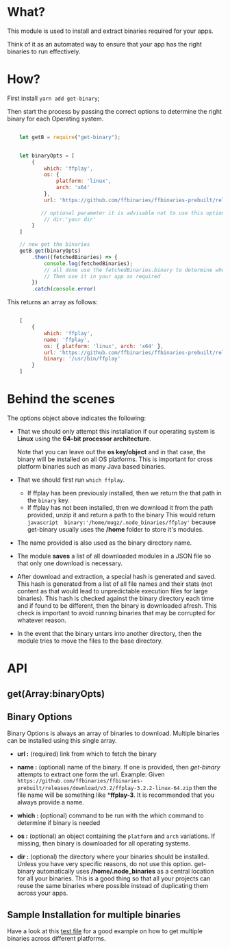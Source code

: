 <!--
 Copyright 2021 Anthony Mugendi
 
 Licensed under the Apache License, Version 2.0 (the "License");
 you may not use this file except in compliance with the License.
 You may obtain a copy of the License at
 
     http://www.apache.org/licenses/LICENSE-2.0
 
 Unless required by applicable law or agreed to in writing, software
 distributed under the License is distributed on an "AS IS" BASIS,
 WITHOUT WARRANTIES OR CONDITIONS OF ANY KIND, either express or implied.
 See the License for the specific language governing permissions and
 limitations under the License.
-->

# What?
This module is used to install and extract binaries required for your apps. 

Think of it as an automated way to ensure that your app has the right binaries to run effectively.

# How?

First install ```yarn add get-binary```;

Then start the process by passing the correct options to determine the right binary for each Operating system.


```javascript

    let getB = require("get-binary");


    let binaryOpts = [
        {
            which: 'ffplay',
            os: {
                platform: 'linux',
                arch: 'x64'
            },
            url: 'https://github.com/ffbinaries/ffbinaries-prebuilt/releases/download/v3.2/ffplay-3.2.2-linux-64.zip',
           
           // optional parameter it is advisable not to use this option
            // dir:'your dir'
        }
    ]

    // now get the binaries
    getB.get(binaryOpts)
        .then((fetchedBinaries) => {
            console.log(fetchedBinaries);
            // all done use the fetchedBinaries.binary to determine where binary has been saved 
            // Then use it in your app as required
        })
        .catch(console.error)

```

This returns an array as follows:

```javascript

    [
        {
            which: 'ffplay',
            name: 'ffplay',
            os: { platform: 'linux', arch: 'x64' },
            url: 'https://github.com/ffbinaries/ffbinaries-prebuilt/releases/download/v3.2/ffplay-3.2.2-linux-64.zip',
            binary: '/usr/bin/ffplay'
        }
    ]


```

# Behind the scenes

The options object above indicates the following:
- That we should only attempt this installation if our operating system is **Linux** using the **64-bit processor architecture**.

    Note that you can leave out the **os key/object** and in that case, the binary will be installed on all OS platforms. This is important for cross platform binaries such as many Java based binaries.

- That we should first run ```which ffplay```. 
    - If ffplay has been previously installed, then we return the that path in the ```binary``` key.
    - If ffplay has not been installed, then we download it from the path provided, unzip it and return a path to the binary
    This would return ```javascript  binary:'/home/mugz/.node_binaries/ffplay'``` because get-binary usually uses the **/home** folder to store it's modules.

- The name provided is also used as the binary directory name.

- The module **saves** a list of all downloaded modules in a JSON file so that only one download is necessary.

- After download and extraction, a special hash is generated and saved. This hash is generated from a list of all file names and their stats (not content as that would lead to unpredictable execution files for large binaries). This hash is checked against the binary directory each time and if found to be different, then the binary is downloaded afresh. This check is important to avoid running binaries that may be corrupted for whatever reason.

- In the event that the binary untars into another directory, then the module tries to move the files to the base directory. 


# API

## get(Array:binaryOpts)

## Binary Options
Binary Options is always an array of binaries to download. Multiple binaries can be installed using this single array.

- **url :** (required) link from which to fetch the binary

- **name :** (optional) name of the binary. If one is provided, then *get-binary* attempts to extract one form the url. Example: Given ```https://github.com/ffbinaries/ffbinaries-prebuilt/releases/download/v3.2/ffplay-3.2.2-linux-64.zip``` then the file name will be something like ***ffplay-3**. It is recommended that you always provide a name.

- **which :** (optional) command to be run with the which command to determine if binary is needed

- **os :** (optional) an object containing the ```platform``` and ```arch``` variations. If missing, then binary is downloaded for all operating systems.

- **dir :** (optional) the directory where your binaries should be installed. Unless you have very specific reasons, do not use this option. get-binary automatically uses **/home/.node_binaries** as a central location for all your binaries. This is a good thing so that all your projects can reuse the same binaries where possible instead of duplicating them across your apps.


## Sample Installation for multiple binaries

Have a look at this [test file](https://github.com/mugendi/get-binary/blob/master/test.js) for a good example on how to get multiple binaries across different platforms.


